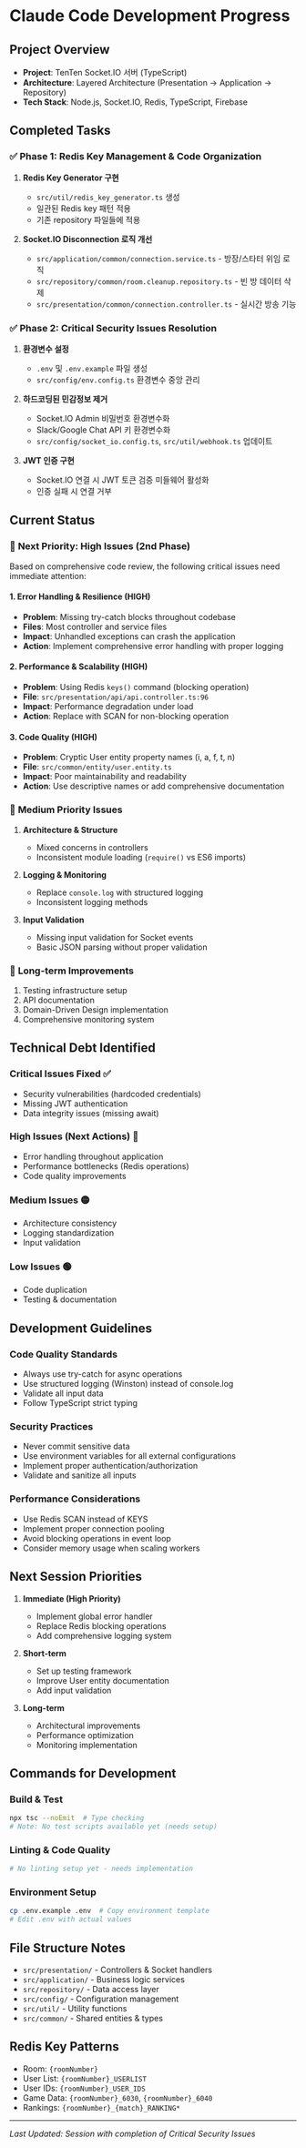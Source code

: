 # Claude Code Development Progress

## Project Overview
- **Project**: TenTen Socket.IO 서버 (TypeScript)
- **Architecture**: Layered Architecture (Presentation → Application → Repository)
- **Tech Stack**: Node.js, Socket.IO, Redis, TypeScript, Firebase

## Completed Tasks

### ✅ **Phase 1: Redis Key Management & Code Organization**
1. **Redis Key Generator 구현**
   - `src/util/redis_key_generator.ts` 생성
   - 일관된 Redis key 패턴 적용
   - 기존 repository 파일들에 적용

2. **Socket.IO Disconnection 로직 개선**
   - `src/application/common/connection.service.ts` - 방장/스타터 위임 로직
   - `src/repository/common/room.cleanup.repository.ts` - 빈 방 데이터 삭제
   - `src/presentation/common/connection.controller.ts` - 실시간 방송 기능

### ✅ **Phase 2: Critical Security Issues Resolution**
1. **환경변수 설정**
   - `.env` 및 `.env.example` 파일 생성
   - `src/config/env.config.ts` 환경변수 중앙 관리

2. **하드코딩된 민감정보 제거**
   - Socket.IO Admin 비밀번호 환경변수화
   - Slack/Google Chat API 키 환경변수화
   - `src/config/socket_io.config.ts`, `src/util/webhook.ts` 업데이트

3. **JWT 인증 구현**
   - Socket.IO 연결 시 JWT 토큰 검증 미들웨어 활성화
   - 인증 실패 시 연결 거부

## Current Status

### 🎯 **Next Priority: High Issues (2nd Phase)**
Based on comprehensive code review, the following critical issues need immediate attention:

#### 1. **Error Handling & Resilience** (HIGH)
- **Problem**: Missing try-catch blocks throughout codebase
- **Files**: Most controller and service files
- **Impact**: Unhandled exceptions can crash the application
- **Action**: Implement comprehensive error handling with proper logging

#### 2. **Performance & Scalability** (HIGH) 
- **Problem**: Using Redis `keys()` command (blocking operation)
- **File**: `src/presentation/api/api.controller.ts:96`
- **Impact**: Performance degradation under load
- **Action**: Replace with SCAN for non-blocking operation

#### 3. **Code Quality** (HIGH)
- **Problem**: Cryptic User entity property names (i, a, f, t, n)
- **File**: `src/common/entity/user.entity.ts`
- **Impact**: Poor maintainability and readability
- **Action**: Use descriptive names or add comprehensive documentation

### 🚧 **Medium Priority Issues**
1. **Architecture & Structure**
   - Mixed concerns in controllers
   - Inconsistent module loading (`require()` vs ES6 imports)

2. **Logging & Monitoring**
   - Replace `console.log` with structured logging
   - Inconsistent logging methods

3. **Input Validation**
   - Missing input validation for Socket events
   - Basic JSON parsing without proper validation

### 🔄 **Long-term Improvements**
1. Testing infrastructure setup
2. API documentation
3. Domain-Driven Design implementation
4. Comprehensive monitoring system

## Technical Debt Identified

### Critical Issues Fixed ✅
- Security vulnerabilities (hardcoded credentials)
- Missing JWT authentication
- Data integrity issues (missing await)

### High Issues (Next Actions) 🔴
- Error handling throughout application
- Performance bottlenecks (Redis operations)
- Code quality improvements

### Medium Issues 🟡
- Architecture consistency
- Logging standardization
- Input validation

### Low Issues 🟢
- Code duplication
- Testing & documentation

## Development Guidelines

### Code Quality Standards
- Always use try-catch for async operations
- Use structured logging (Winston) instead of console.log
- Validate all input data
- Follow TypeScript strict typing

### Security Practices
- Never commit sensitive data
- Use environment variables for all external configurations
- Implement proper authentication/authorization
- Validate and sanitize all inputs

### Performance Considerations
- Use Redis SCAN instead of KEYS
- Implement proper connection pooling
- Avoid blocking operations in event loop
- Consider memory usage when scaling workers

## Next Session Priorities

1. **Immediate (High Priority)**
   - Implement global error handler
   - Replace Redis blocking operations
   - Add comprehensive logging system

2. **Short-term**
   - Set up testing framework
   - Improve User entity documentation
   - Add input validation

3. **Long-term**
   - Architectural improvements
   - Performance optimization
   - Monitoring implementation

## Commands for Development

### Build & Test
```bash
npx tsc --noEmit  # Type checking
# Note: No test scripts available yet (needs setup)
```

### Linting & Code Quality
```bash
# No linting setup yet - needs implementation
```

### Environment Setup
```bash
cp .env.example .env  # Copy environment template
# Edit .env with actual values
```

## File Structure Notes
- `src/presentation/` - Controllers & Socket handlers
- `src/application/` - Business logic services  
- `src/repository/` - Data access layer
- `src/config/` - Configuration management
- `src/util/` - Utility functions
- `src/common/` - Shared entities & types

## Redis Key Patterns
- Room: `{roomNumber}`
- User List: `{roomNumber}_USERLIST`
- User IDs: `{roomNumber}_USER_IDS`
- Game Data: `{roomNumber}_6030`, `{roomNumber}_6040`
- Rankings: `{roomNumber}_{match}_RANKING*`

---
*Last Updated: Session with completion of Critical Security Issues*